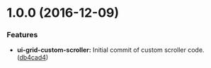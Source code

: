<a name="1.0.0"></a>
# 1.0.0 (2016-12-09)


### Features

* **ui-grid-custom-scroller:** Initial commit of custom scroller code. ([db4cad4](https://github.com/mportuga/ui-grid-custom-scroller/commit/db4cad4))



